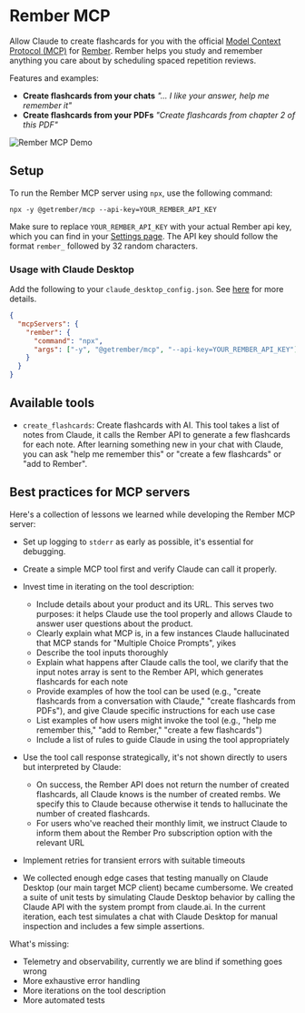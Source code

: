 # Rember MCP

Allow Claude to create flashcards for you with the official [Model Context Protocol (MCP)](https://modelcontextprotocol.com/) for [Rember](https://rember.com/). Rember helps you study and remember anything you care about by scheduling spaced repetition reviews.

Features and examples:

- **Create flashcards from your chats** _"... I like your answer, help me remember it"_
- **Create flashcards from your PDFs** _"Create flashcards from chapter 2 of this PDF"_

![Rember MCP Demo](https://github.com/rember/rember-mcp/blob/main/assets/what-is-active-recall.gif?raw=true)

## Setup

To run the Rember MCP server using `npx`, use the following command:

```
npx -y @getrember/mcp --api-key=YOUR_REMBER_API_KEY
```

Make sure to replace `YOUR_REMBER_API_KEY` with your actual Rember api key, which you can find in your [Settings page](https://rember.com/settings/mcp-api). The API key should follow the format `rember_` followed by 32 random characters.

### Usage with Claude Desktop

Add the following to your `claude_desktop_config.json`. See [here](https://modelcontextprotocol.io/quickstart/user) for more details.

```json
{
  "mcpServers": {
    "rember": {
      "command": "npx",
      "args": ["-y", "@getrember/mcp", "--api-key=YOUR_REMBER_API_KEY"]
    }
  }
}
```

## Available tools

- `create_flashcards`: Create flashcards with AI. This tool takes a list of notes from Claude, it calls the Rember API to generate a few flashcards for each note. After learning something new in your chat with Claude, you can ask "help me remember this" or "create a few flashcards" or "add to Rember".

## Best practices for MCP servers

Here's a collection of lessons we learned while developing the Rember MCP server:

- Set up logging to `stderr` as early as possible, it's essential for debugging.
- Create a simple MCP tool first and verify Claude can call it properly.
- Invest time in iterating on the tool description:

  - Include details about your product and its URL. This serves two purposes: it helps Claude use the tool properly and allows Claude to answer user questions about the product.
  - Clearly explain what MCP is, in a few instances Claude hallucinated that MCP stands for "Multiple Choice Prompts", yikes
  - Describe the tool inputs thoroughly
  - Explain what happens after Claude calls the tool, we clarify that the input notes array is sent to the Rember API, which generates flashcards for each note
  - Provide examples of how the tool can be used (e.g., "create flashcards from a conversation with Claude," "create flashcards from PDFs"), and give Claude specific instructions for each use case
  - List examples of how users might invoke the tool (e.g., "help me remember this," "add to Rember," "create a few flashcards")
  - Include a list of rules to guide Claude in using the tool appropriately

- Use the tool call response strategically, it's not shown directly to users but interpreted by Claude:
  - On success, the Rember API does not return the number of created flashcards, all Claude knows is the number of created rembs. We specify this to Claude because otherwise it tends to hallucinate the number of created flashcards.
  - For users who've reached their monthly limit, we instruct Claude to inform them about the Rember Pro subscription option with the relevant URL
- Implement retries for transient errors with suitable timeouts
- We collected enough edge cases that testing manually on Claude Desktop (our main target MCP client) became cumbersome. We created a suite of unit tests by simulating Claude Desktop behavior by calling the Claude API with the system prompt from claude.ai. In the current iteration, each test simulates a chat with Claude Desktop for manual inspection and includes a few simple assertions.

What's missing:

- Telemetry and observability, currently we are blind if something goes wrong
- More exhaustive error handling
- More iterations on the tool description
- More automated tests
